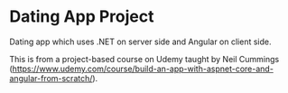 # Dating App Project
Dating app which uses .NET on server side and Angular on client side. 

This is from a project-based course on Udemy taught by Neil Cummings (https://www.udemy.com/course/build-an-app-with-aspnet-core-and-angular-from-scratch/).
